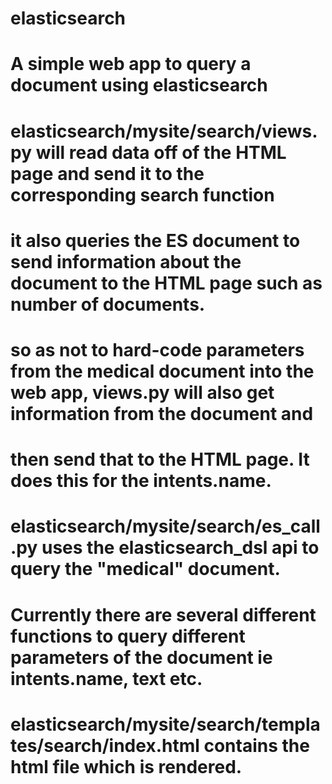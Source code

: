 # elasticsearch
# A simple web app to query a document using elasticsearch

# elasticsearch/mysite/search/views.py will read data off of the HTML page and send it to the corresponding search function
# it also queries the ES document to send information about the document to the HTML page such as number of documents.
# so as not to hard-code parameters from the medical document into the web app, views.py will also get information from the document and
# then send that to the HTML page. It does this for the intents.name.


# elasticsearch/mysite/search/es_call.py uses the elasticsearch_dsl api to query the "medical" document.
# Currently there are several different functions to query different parameters of the document ie intents.name, text etc.

# elasticsearch/mysite/search/templates/search/index.html contains the html file which is rendered.

